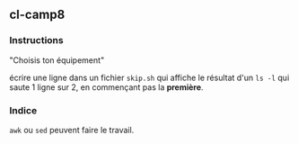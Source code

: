 ## cl-camp8

### Instructions

"Choisis ton équipement"

écrire une ligne dans un fichier `skip.sh` qui affiche le résultat d'un `ls -l` qui saute 1 ligne sur 2, en commençant pas la **première**.

### Indice

`awk` ou `sed` peuvent faire le travail.
